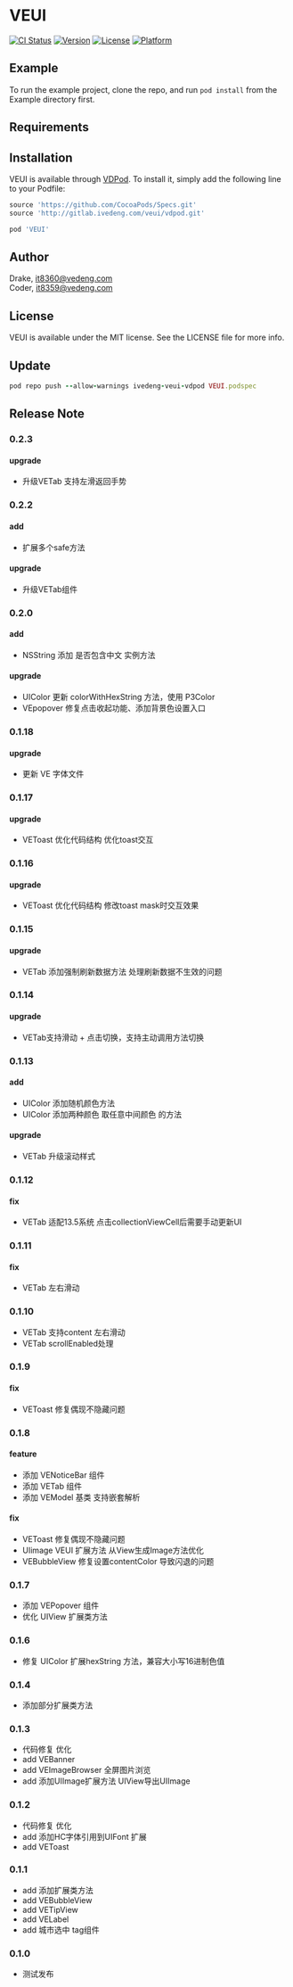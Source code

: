# VEUI

[![CI Status](https://img.shields.io/travis/Coder/VEUI.svg?style=flat)](https://travis-ci.org/Coder/VEUI)
[![Version](https://img.shields.io/cocoapods/v/VEUI.svg?style=flat)](https://cocoapods.org/pods/VEUI)
[![License](https://img.shields.io/cocoapods/l/VEUI.svg?style=flat)](https://cocoapods.org/pods/VEUI)
[![Platform](https://img.shields.io/cocoapods/p/VEUI.svg?style=flat)](https://cocoapods.org/pods/VEUI)

## Example

To run the example project, clone the repo, and run `pod install` from the Example directory first.

## Requirements

## Installation

VEUI is available through [VDPod](http://gitlab.ivedeng.com/veui/vdpod). To install it, simply add the following line to your Podfile:

```ruby
source 'https://github.com/CocoaPods/Specs.git'
source 'http://gitlab.ivedeng.com/veui/vdpod.git'

pod 'VEUI'
```

## Author

Drake, it8360@vedeng.com<br>
Coder, it8359@vedeng.com

## License

VEUI is available under the MIT license. See the LICENSE file for more info.

## Update
```ruby
pod repo push --allow-warnings ivedeng-veui-vdpod VEUI.podspec
```

## Release Note

### 0.2.3
#### upgrade
* 升级VETab 支持左滑返回手势

### 0.2.2
#### add
* 扩展多个safe方法

#### upgrade
* 升级VETab组件

### 0.2.0
#### add
* NSString 添加 是否包含中文 实例方法

#### upgrade
* UIColor 更新 colorWithHexString 方法，使用 P3Color
* VEpopover 修复点击收起功能、添加背景色设置入口

### 0.1.18
#### upgrade
* 更新 VE 字体文件

### 0.1.17
#### upgrade
* VEToast 优化代码结构 优化toast交互

### 0.1.16
#### upgrade
* VEToast 优化代码结构 修改toast mask时交互效果

### 0.1.15
#### upgrade
* VETab 添加强制刷新数据方法 处理刷新数据不生效的问题

### 0.1.14
#### upgrade
* VETab支持滑动 + 点击切换，支持主动调用方法切换

### 0.1.13
#### add
* UIColor 添加随机颜色方法
* UIColor 添加两种颜色 取任意中间颜色 的方法

#### upgrade
* VETab 升级滚动样式

### 0.1.12
#### fix
* VETab 适配13.5系统 点击collectionViewCell后需要手动更新UI

### 0.1.11
#### fix
* VETab 左右滑动

### 0.1.10
* VETab 支持content 左右滑动
* VETab scrollEnabled处理

### 0.1.9
#### fix
* VEToast 修复偶现不隐藏问题

### 0.1.8
#### feature
* 添加 VENoticeBar 组件
* 添加 VETab 组件
* 添加 VEModel 基类 支持嵌套解析

#### fix
* VEToast 修复偶现不隐藏问题
* UIimage VEUI 扩展方法 从View生成Image方法优化
* VEBubbleView 修复设置contentColor 导致闪退的问题

### 0.1.7
* 添加 VEPopover 组件
* 优化 UIView 扩展类方法

### 0.1.6
* 修复 UIColor 扩展hexString 方法，兼容大小写16进制色值

### 0.1.4
* 添加部分扩展类方法

### 0.1.3
* 代码修复 优化
* add VEBanner
* add VEImageBrowser 全屏图片浏览
* add 添加UIImage扩展方法 UIView导出UIImage

### 0.1.2
* 代码修复 优化
* add 添加HC字体引用到UIFont 扩展
* add VEToast

### 0.1.1
* add 添加扩展类方法
* add VEBubbleView
* add VETipView
* add VELabel
* add 城市选中 tag组件

### 0.1.0
* 测试发布
